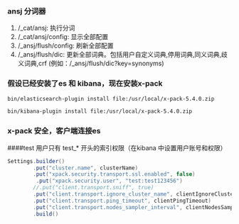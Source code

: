 ### ansj 分词器
1. /_cat/ansj: 执行分词
2. /_cat/ansj/config: 显示全部配置
3. /_ansj/flush/config: 刷新全部配置
4. /_ansj/flush/dic: 更新全部词典。包括用户自定义词典,停用词典,同义词典,歧义词典,crf
(例如：/_ansj/flush/dic?key=synonyms) 

### 假设已经安装了es 和 kibana，现在安装x-pack
```bash
bin/elasticsearch-plugin install file:/usr/local/x-pack-5.4.0.zip
```
```bash
bin/kibana-plugin install file:/usr/local/x-pack-5.4.0.zip
```

###  x-pack 安全，客户端连接es
####test 用户只有 test_* 开头的索引权限（在kibana 中设置用户账号和权限）
```java 
Settings.builder()
        .put("cluster.name", clusterName)
        .put("xpack.security.transport.ssl.enabled", false)
         .put("xpack.security.user", "test:test123456")
        //.put("client.transport.sniff", true)
        .put("client.transport.ignore_cluster_name", clientIgnoreClusterName)
        .put("client.transport.ping_timeout", clientPingTimeout)
        .put("client.transport.nodes_sampler_interval", clientNodesSamplerInterval)
        .build()
```



